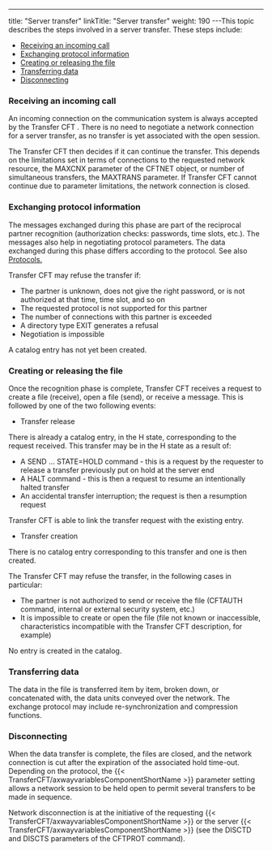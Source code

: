---
title: "Server  transfer"
linkTitle: "Server transfer"
weight: 190
---This topic describes the steps involved in a server transfer. These
steps include:

* [Receiving
    an incoming call](#Receiving_an_incoming_call)
* [Exchanging
    protocol information](#Exchanging_protocol_information)
* [Creating
    or releasing the file](#Creating_or_releasing_the_file)
* [Transferring
    data](#Transferring_data)
* [Disconnecting](#Disconnecting)

<span id="Receiving_an_incoming_call"></span>

### Receiving an incoming call

An incoming connection on the communication system is always accepted
by the Transfer CFT . There is no need to negotiate a network connection
for a server transfer, as no transfer is yet associated with the open
session.

The Transfer CFT then decides if it can continue the transfer. This depends
on the limitations set in terms of connections to the requested network
resource, the MAXCNX parameter of the CFTNET object, or number of simultaneous
transfers, the MAXTRANS parameter. If Transfer CFT cannot continue due
to parameter limitations, the network connection is closed.

<span id="Exchanging_protocol_information"></span>

### Exchanging protocol information

The messages exchanged during this phase are part of the reciprocal
partner recognition (authorization checks: passwords, time slots, etc.).
The messages also help in negotiating protocol parameters. The data exchanged
during this phase differs according to the protocol. See also [Protocols.](../../../protocols_start_here)

Transfer CFT may refuse the transfer if:

* The partner is
    unknown, does not give the right password, or is not authorized at that
    time, time slot, and so on
* The requested protocol
    is not supported for this partner
* The number of connections
    with this partner is exceeded
* A directory type
    EXIT generates a refusal
* Negotiation is
    impossible

A catalog entry has not yet been created.

<span id="Creating_or_releasing_the_file"></span>

### Creating or releasing the file

Once the recognition phase is complete, Transfer CFT receives a request
to create a file (receive), open a file (send), or receive a message.
This is followed by one of the two following events:

* Transfer release

There is already a catalog entry, in the H state,
corresponding to the request received. This transfer may be in the H state
as a result of:

* A SEND ...
    STATE=HOLD command - this is a request by the requester to release a transfer
    previously put on hold at the server end
* A HALT command - this is then a request to resume an intentionally halted transfer
* An accidental
    transfer interruption; the request is then a resumption request

Transfer CFT is able to link the transfer request
with the existing entry.

* Transfer creation

There is no catalog entry corresponding to this transfer
and one is then created.

The Transfer CFT may refuse the transfer,
in the following cases in particular:

* The partner
    is not authorized to send or receive the file (CFTAUTH command, internal
    or external security system, etc.)
* It is impossible
    to create or open the file (file not known or inaccessible, characteristics
    incompatible with the Transfer CFT description, for example)

No entry is created in the catalog.

<span id="Transferring_data"></span>

### Transferring data

The data in the file is transferred item by item, broken down, or concatenated
with, the data units conveyed over the network. The exchange protocol
may include re-synchronization and compression functions.

<span id="Disconnecting"></span>

### Disconnecting

When the data transfer is complete, the files are closed, and the network
connection is cut after the expiration of the associated hold time-out.
Depending on the protocol, the {{< TransferCFT/axwayvariablesComponentShortName  >}} parameter setting allows a network
session to be held open to permit several transfers to be made in sequence.

Network disconnection is at the initiative of the requesting {{< TransferCFT/axwayvariablesComponentShortName  >}}
or the server {{< TransferCFT/axwayvariablesComponentShortName  >}} (see the DISCTD and DISCTS parameters of the CFTPROT
command).
